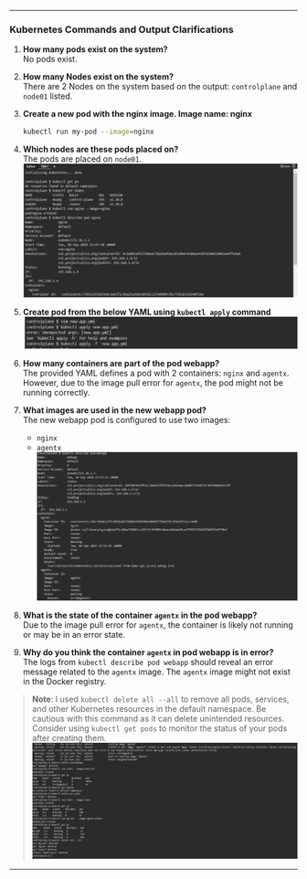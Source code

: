 
---

### Kubernetes Commands and Output Clarifications

1. **How many pods exist on the system?**  
   No pods exist.

2. **How many Nodes exist on the system?**  
   There are 2 Nodes on the system based on the output: `controlplane` and `node01` listed.

3. **Create a new pod with the nginx image. Image name: nginx**  
   ```bash
   kubectl run my-pod --image=nginx
   ```

4. **Which nodes are these pods placed on?**  
   The pods are placed on `node01`.
   ![YAML Pod Screenshot](https://github.com/omaRouby/ORANGE-k8s-labs/blob/main/lab-1/images/Screenshot%202024-09-11%20025013.png)

5. **Create pod from the below YAML using `kubectl apply` command**  
   ![YAML Pod Screenshot](https://github.com/omaRouby/ORANGE-k8s-labs/blob/main/lab-1/images/Screenshot%202024-09-11%20030134.png)

6. **How many containers are part of the pod webapp?**  
   The provided YAML defines a pod with 2 containers: `nginx` and `agentx`. However, due to the image pull error for `agentx`, the pod might not be running correctly.

7. **What images are used in the new webapp pod?**  
   The new webapp pod is configured to use two images:
   - `nginx`
   - `agentx`
   ![YAML Pod Screenshot](https://github.com/omaRouby/ORANGE-k8s-labs/blob/main/lab-1/images/Screenshot%202024-09-11%20030156.png)

8. **What is the state of the container `agentx` in the pod webapp?**  
   Due to the image pull error for `agentx`, the container is likely not running or may be in an error state.

9. **Why do you think the container `agentx` in pod webapp is in error?**  
   The logs from `kubectl describe pod webapp` should reveal an error message related to the `agentx` image. The `agentx` image might not exist in the Docker registry.

> **Note**: I used `kubectl delete all --all` to remove all pods, services, and other Kubernetes resources in the default namespace. Be cautious with this command as it can delete unintended resources. Consider using `kubectl get pods` to monitor the status of your pods after creating them.  
> ![Kubernetes Resources Screenshot](https://github.com/omaRouby/ORANGE-k8s-labs/blob/main/lab-1/images/Screenshot%202024-09-11%20030225.png)

---


